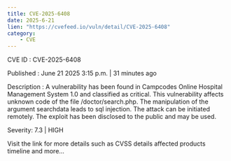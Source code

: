 ```yaml
---
title: CVE-2025-6408
date: 2025-6-21
lien: "https://cvefeed.io/vuln/detail/CVE-2025-6408"
category:
    - CVE
---
```


CVE ID : CVE-2025-6408

Published :  June 21
2025
3:15 p.m. | 31 minutes ago

Description : A vulnerability has been found in Campcodes Online Hospital Management System 1.0 and classified as critical. This vulnerability affects unknown code of the file /doctor/search.php. The manipulation of the argument searchdata leads to sql injection. The attack can be initiated remotely. The exploit has been disclosed to the public and may be used.

Severity: 7.3 | HIGH

Visit the link for more details
such as CVSS details
affected products
timeline
and more...
